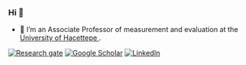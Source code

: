 ### Hi 👋
- 🔭 I’m  an Associate Professor of measurement and evaluation at the <a href="https://www.hacettepe.edu.tr/">University of Hacettepe </a>.


[![Research gate](https://img.shields.io/badge/-Research%20Gate-green.svg?style=flat-square&logo=researchgate&logoColor=white&colorB=616161&labelColor=00BFA5)]([https://www.researchgate.net/profile/Okan-Bulut-2](https://www.researchgate.net/profile/Kubra-Atalay-Kabasakal))
[![Google Scholar](https://img.shields.io/badge/Citations-1.4k-_.svg?style=social&logo=google-scholar)]([https://scholar.google.com/citations?user=tKXcMK8AAAAJ&hl=en](https://scholar.google.com/citations?user=zkCnPagAAAAJ&hl=en))
[![LinkedIn](https://img.shields.io/badge/LinkedIn-0077B5?style=for-the-badge&logo=linkedin&logoColor=white)]([https://www.linkedin.com/in/drokanbulut]([https://www.linkedin.com/in/k%C3%BCbra-atalay-kabasakal-218a7131/)](https://www.linkedin.com/in/k%C3%BCbra-atalay-kabasakal-218a7131/))


<!--
**atalay-k/atalay-k** is a ✨ _special_ ✨ repository because its `README.md` (this file) appears on your GitHub profile.

Here are some ideas to get you started:


